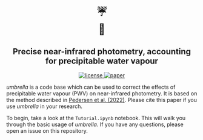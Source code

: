 <h1 align="center">☔<br>
🔭</h1>

<h2 style="text-align:center">Precise near-infrared photometry, accounting for precipitable water vapour</h2>

<p align="center">
    <a href="">
        <img src="https://img.shields.io/badge/license-MIT-lightgray.svg?style=flat" alt="license"/>
    </a>
    <a href="">
        <img src="https://img.shields.io/badge/paper-yellow.svg?style=flat" alt="paper"/>
    </a>
</p>

*umbrella* is a code base which can be used to correct the effects of precipitable water vapour (PWV) on near-infrared photometry. It is based on the method described in [Pedersen et al. (2022)](). Please cite this paper if you use *umbrella* in your research. 

To begin, take a look at the `Tutorial.ipynb` notebook. This will walk you through the basic usage of *umbrella*. If you have any questions, please open an issue on this repository.
